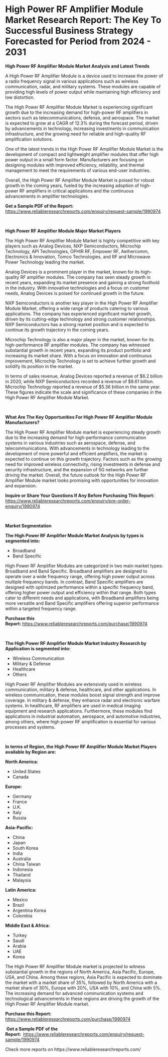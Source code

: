 <p><h1>High Power RF Amplifier Module Market Research Report: The Key To Successful Business Strategy Forecasted for Period from 2024 - 2031</h1></p><p><strong>High Power RF Amplifier Module Market Analysis and Latest Trends</strong></p>
<p><p>A High Power RF Amplifier Module is a device used to increase the power of a radio frequency signal in various applications such as wireless communication, radar, and military systems. These modules are capable of providing high levels of power output while maintaining high efficiency and low distortion.</p><p>The High Power RF Amplifier Module Market is experiencing significant growth due to the increasing demand for high-power RF amplifiers in sectors such as telecommunications, defense, and aerospace. The market is expected to grow at a CAGR of 12.3% during the forecast period, driven by advancements in technology, increasing investments in communication infrastructure, and the growing need for reliable and high-quality RF amplification solutions.</p><p>One of the latest trends in the High Power RF Amplifier Module Market is the development of compact and lightweight amplifier modules that offer high power output in a small form factor. Manufacturers are focusing on designing modules with improved efficiency, reliability, and thermal management to meet the requirements of various end-user industries.</p><p>Overall, the High Power RF Amplifier Module Market is poised for robust growth in the coming years, fueled by the increasing adoption of high-power RF amplifiers in critical applications and the continuous advancements in amplifier technologies.</p></p>
<p><strong>Get a Sample PDF of the Report:&nbsp;</strong> <a href="https://www.reliableresearchreports.com/enquiry/request-sample/1990974">https://www.reliableresearchreports.com/enquiry/request-sample/1990974</a></p>
<p>&nbsp;</p>
<p><strong>High Power RF Amplifier Module Major Market Players</strong></p>
<p><p>The High Power RF Amplifier Module Market is highly competitive with key players such as Analog Devices, NXP Semiconductors, Microchip Technology, API Technologies, OPHIR RF, Empower RF, Aethercomm, Electronics & Innovation, Tomco Technologies, and RF and Microwave Power Technology leading the market.</p><p>Analog Devices is a prominent player in the market, known for its high-quality RF amplifier modules. The company has seen steady growth in recent years, expanding its market presence and gaining a strong foothold in the industry. With innovative technologies and a focus on customer needs, Analog Devices is poised for continued growth in the future.</p><p>NXP Semiconductors is another key player in the High Power RF Amplifier Module Market, offering a wide range of products catering to various applications. The company has experienced significant market growth, driven by its cutting-edge technology and strong customer relationships. NXP Semiconductors has a strong market position and is expected to continue its growth trajectory in the coming years.</p><p>Microchip Technology is also a major player in the market, known for its high-performance RF amplifier modules. The company has witnessed substantial growth in recent years, expanding its product portfolio and increasing its market share. With a focus on innovation and continuous improvement, Microchip Technology is set to achieve further growth and solidify its position in the market.</p><p>In terms of sales revenue, Analog Devices reported a revenue of $6.2 billion in 2020, while NXP Semiconductors recorded a revenue of $8.61 billion. Microchip Technology reported a revenue of $5.36 billion in the same year. These figures indicate the scale and significance of these companies in the High Power RF Amplifier Module Market.</p></p>
<p>&nbsp;</p>
<p><strong>What Are The Key Opportunities For High Power RF Amplifier Module Manufacturers?</strong></p>
<p><p>The High Power RF Amplifier Module market is experiencing steady growth due to the increasing demand for high-performance communication systems in various industries such as aerospace, defense, and telecommunications. With advancements in technology leading to the development of more powerful and efficient amplifiers, the market is expected to continue on this growth trajectory. Factors such as the growing need for improved wireless connectivity, rising investments in defense and security infrastructure, and the expansion of 5G networks are further driving the market. Overall, the future outlook for the High Power RF Amplifier Module market looks promising with opportunities for innovation and expansion.</p></p>
<p><strong>Inquire or Share Your Questions If Any Before Purchasing This Report:</strong> <a href="https://www.reliableresearchreports.com/enquiry/pre-order-enquiry/1990974">https://www.reliableresearchreports.com/enquiry/pre-order-enquiry/1990974</a></p>
<p>&nbsp;</p>
<p><strong>Market Segmentation</strong></p>
<p><strong>The High Power RF Amplifier Module Market Analysis by types is segmented into:</strong></p>
<p><ul><li>Broadband</li><li>Band Specific</li></ul></p>
<p><p>High Power RF Amplifier Modules are categorized in two main market types: Broadband and Band Specific. Broadband amplifiers are designed to operate over a wide frequency range, offering high power output across multiple frequency bands. In contrast, Band Specific amplifiers are designed with optimized performance within a specific frequency band, offering higher power output and efficiency within that range. Both types cater to different needs and applications, with Broadband amplifiers being more versatile and Band Specific amplifiers offering superior performance within a targeted frequency range.</p></p>
<p><strong>Purchase this Report:&nbsp;</strong><a href="https://www.reliableresearchreports.com/purchase/1990974">https://www.reliableresearchreports.com/purchase/1990974</a></p>
<p>&nbsp;</p>
<p><strong>The High Power RF Amplifier Module Market Industry Research by Application is segmented into:</strong></p>
<p><ul><li>Wireless Communication</li><li>Military & Defense</li><li>Healthcare</li><li>Others</li></ul></p>
<p><p>High Power RF Amplifier Modules are extensively used in wireless communication, military & defense, healthcare, and other applications. In wireless communication, these modules boost signal strength and improve coverage. In military & defense, they enhance radar and electronic warfare systems. In healthcare, RF amplifiers are used in medical imaging equipment and research applications. Furthermore, these modules find applications in industrial automation, aerospace, and automotive industries, among others, where high power RF amplification is essential for various processes and systems.</p></p>
<p>&nbsp;</p>
<p><strong>In terms of Region, the High Power RF Amplifier Module Market Players available by Region are:</strong></p>
<p>
    <p> <strong> North America: </strong>
        <ul>
            <li>United States</li>
            <li>Canada</li>
        </ul>
        </p> 
    <p> <strong> Europe: </strong>
        <ul>
            <li>Germany</li>
            <li>France</li>
            <li>U.K.</li>
            <li>Italy</li>
            <li>Russia</li>
        </ul>
        </p> 
    <p> <strong> Asia-Pacific: </strong>
        <ul>
            <li>China</li>
            <li>Japan</li>
            <li>South Korea</li>
            <li>India</li>
            <li>Australia</li>
            <li>China Taiwan</li>
            <li>Indonesia</li>
            <li>Thailand</li>
            <li>Malaysia</li>
        </ul>
        </p> 
    <p> <strong> Latin America: </strong>
        <ul>
            <li>Mexico</li>
            <li>Brazil</li>
            <li>Argentina Korea</li>
            <li>Colombia</li>
        </ul>
        </p> 
    <p> <strong> Middle East & Africa: </strong>
        <ul>
            <li>Turkey</li>
            <li>Saudi</li>
            <li>Arabia</li>
            <li>UAE</li>
            <li>Korea</li>
        </ul>
    </p>
    </p>
<p><p>The High Power RF Amplifier Module market is projected to witness substantial growth in the regions of North America, Asia Pacific, Europe, USA, and China. Among these regions, Asia Pacific is expected to dominate the market with a market share of 35%, followed by North America with a market share of 30%, Europe with 20%, USA with 10%, and China with 5%. The increasing demand for advanced communication systems and technological advancements in these regions are driving the growth of the High Power RF Amplifier Module market.</p></p>
<p><strong>Purchase this Report: </strong><a href="https://www.reliableresearchreports.com/purchase/1990974">https://www.reliableresearchreports.com/purchase/1990974</a></p>
<p>&nbsp;<strong>Get a Sample PDF of the Report:&nbsp;&nbsp;</strong><a href="https://www.reliableresearchreports.com/enquiry/request-sample/1990974">https://www.reliableresearchreports.com/enquiry/request-sample/1990974</a></p>
<p><strong></strong></p>
<p>Check more reports on https://www.reliableresearchreports.com/</p>